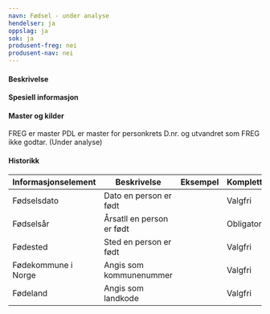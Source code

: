 ```yaml
---
navn: Fødsel - under analyse
hendelser: ja
oppslag: ja
sok: ja
produsent-freg: nei
produsent-nav: nei
---
```


#### Beskrivelse



#### Spesiell informasjon



#### Master og kilder

FREG er master
PDL er master for personkrets D.nr. og utvandret som FREG ikke godtar. (Under analyse)


#### Historikk




| Informasjonselement | Beskrivelse | Eksempel | Kompletthet | Kvalitet |
|--|--|--|--|--|
| Fødselsdato | Dato en person er født | | Valgfri | |
| Fødselsår | Årsatll en person er født | | Obligatorisk | |
| Fødested | Sted en person er født | | Valgfri | |
| Fødekommune i Norge | Angis som kommunenummer | | Valgfri | |
| Fødeland | Angis som landkode | | Valgfri | | 

